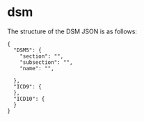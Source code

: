 dsm
===


The structure of the DSM JSON is as follows:

    {
      "DSM5": {
        "section": "",
        "subsection": "",
        "name": "",
        
      },
      "ICD9": {
      },
      "ICD10": {
      }
    }
